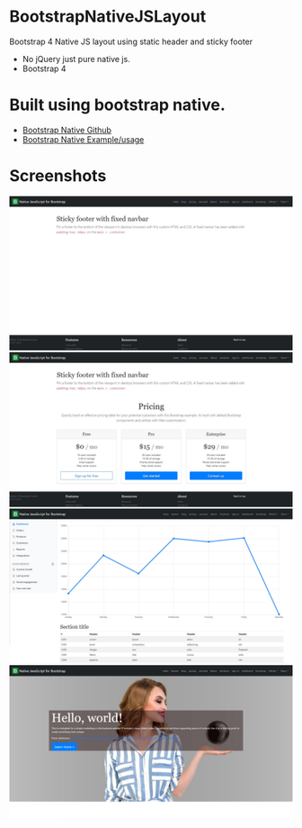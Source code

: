 # BootstrapNativeJSLayout
Bootstrap 4 Native JS layout using static header and sticky footer
* No jQuery just pure native js.
* Bootstrap 4

# Built using bootstrap native. 
* [Bootstrap Native Github](https://github.com/thednp/bootstrap.native)
* [Bootstrap Native Example/usage](http://thednp.github.io/bootstrap.native/)

# Screenshots
![Sticky Footer Static Nav](https://raw.githubusercontent.com/MrRedBeard/BootstrapNativeJSLayout/master/screenshots/1.JPG)
![Pricing Layout Example](https://raw.githubusercontent.com/MrRedBeard/BootstrapNativeJSLayout/master/screenshots/2.JPG)
![Dashboard Example](https://raw.githubusercontent.com/MrRedBeard/BootstrapNativeJSLayout/master/screenshots/3.JPG)
![Banner Example](https://raw.githubusercontent.com/MrRedBeard/BootstrapNativeJSLayout/master/screenshots/4.jpg)
